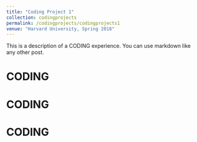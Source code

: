```yaml
---
title: "Coding Project 1"
collection: codingprojects
permalink: /codingprojects/codingprojects1
venue: "Harvard University, Spring 2018"
---
```


This is a description of a CODING experience. You can use markdown like any other post.

CODING
======

CODING
======

CODING
======
